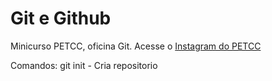 # Git e Github

Minicurso PETCC, oficina Git.
Acesse o [Instagram do PETCC](https://www.instagram.com/petccuern)

Comandos:
git init - Cria repositorio

